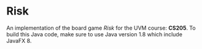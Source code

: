 # Risk
An implementation of the board game *Risk* for the UVM course: **CS205**.
To build this Java code, make sure to use Java version 1.8 which include JavaFX 8.